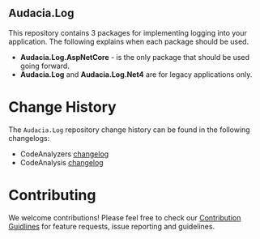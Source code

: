 ## Audacia.Log

This repository contains 3 packages for implementing logging into your application. The following explains when each package should be used.
- **Audacia.Log.AspNetCore** - is the only package that should be used going forward.
- **Audacia.Log** and **Audacia.Log.Net4** are for legacy applications only.

# Change History

The `Audacia.Log` repository change history can be found in the following changelogs:
- CodeAnalyzers [changelog](Audacia.Log.AspNet4/CHANGELOG.md)
- CodeAnalysis [changelog](Audacia.Log.AspNetCore/CHANGELOG.md)

# Contributing
We welcome contributions! Please feel free to check our [Contribution Guidlines](https://github.com/audaciaconsulting/.github/blob/main/CONTRIBUTING.md) for feature requests, issue reporting and guidelines.
